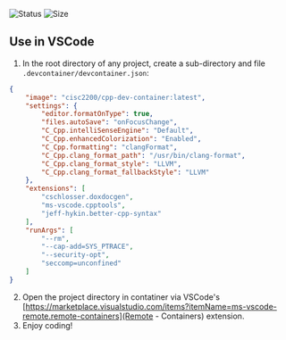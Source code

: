 ![Status](https://img.shields.io/github/workflow/status/cisc2200/dockerfiles/ci)
![Size](https://img.shields.io/docker/image-size/cisc2200/cpp-dev-container/latest)

## Use in VSCode

1. In the root directory of any project, create a sub-directory and file `.devcontainer/devcontainer.json`:

```json
{
	"image": "cisc2200/cpp-dev-container:latest",
	"settings": {
		"editor.formatOnType": true,
		"files.autoSave": "onFocusChange",
		"C_Cpp.intelliSenseEngine": "Default",
		"C_Cpp.enhancedColorization": "Enabled",
		"C_Cpp.formatting": "clangFormat",
		"C_Cpp.clang_format_path": "/usr/bin/clang-format",
		"C_Cpp.clang_format_style": "LLVM",
		"C_Cpp.clang_format_fallbackStyle": "LLVM"
	},
	"extensions": [
		"cschlosser.doxdocgen",
		"ms-vscode.cpptools",
		"jeff-hykin.better-cpp-syntax"
	],
	"runArgs": [
		"--rm",
		"--cap-add=SYS_PTRACE",
		"--security-opt",
		"seccomp=unconfined"
	]
}
```

2. Open the project directory in contatiner via VSCode's [https://marketplace.visualstudio.com/items?itemName=ms-vscode-remote.remote-containers](Remote - Containers) extension.
3. Enjoy coding!
